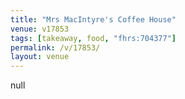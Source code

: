 ```yaml
---
title: "Mrs MacIntyre's Coffee House"
venue: v17853
tags: [takeaway, food, "fhrs:704377"]
permalink: /v/17853/
layout: venue
---
```

null